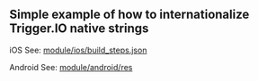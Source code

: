 ## Simple example of how to internationalize Trigger.IO native strings

iOS See: [module/ios/build_steps.json](module/ios/build_steps.json)

Android See: [module/android/res](module/android/res)